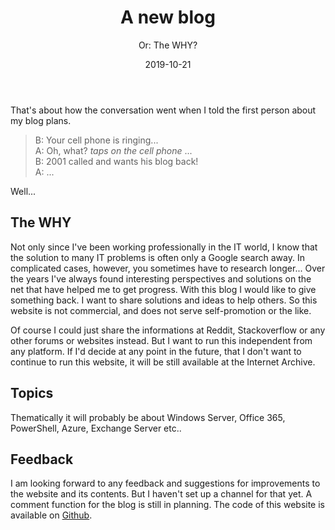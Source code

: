 ﻿---
aliases:
    - new-blog
slug: new-blog
layout: post
title: A new blog
subtitle: "Or: The WHY?"
date: 2019-10-21
contenttags: [about, diecknet]
tags: [posts, why]
image: /images/2019-10-21 a new blog (powershell).png
---

That's about how the conversation went when I told the first person about my blog plans.

> B: Your cell phone is ringing...  
> A: Oh, what? _taps on the cell phone_ ...  
> B: 2001 called and wants his blog back!  
> A: ...

Well...

## The WHY

Not only since I've been working professionally in the IT world, I know that the solution to many IT problems is often only a Google search away. In complicated cases, however, you sometimes have to research longer... Over the years I've always found interesting perspectives and solutions on the net that have helped me to get progress. With this blog I would like to give something back. I want to share solutions and ideas to help others. So this website is not commercial, and does not serve self-promotion or the like.

Of course I could just share the informations at Reddit, Stackoverflow or any other forums or websites instead. But I want to run this independent from any platform. If I'd decide at any point in the future, that I don't want to continue to run this website, it will be still available at the Internet Archive.

## Topics

Thematically it will probably be about Windows Server, Office 365, PowerShell, Azure, Exchange Server etc..

## Feedback

I am looking forward to any feedback and suggestions for improvements to the website and its contents. But I haven't set up a channel for that yet. A comment function for the blog is still in planning. The code of this website is available on [Github](https://github.com/diecknet/diecknet-blog).
